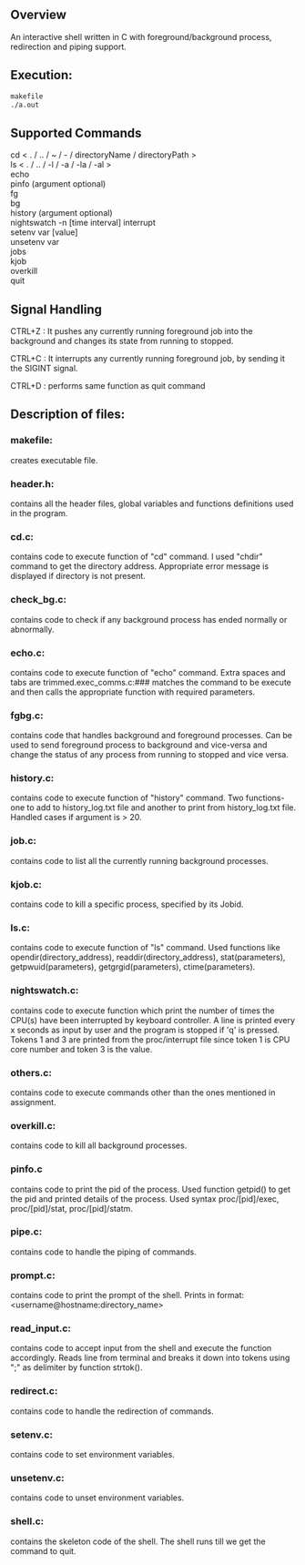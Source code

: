 ## Overview

An interactive shell written in C with foreground/background process, redirection and piping support.

## Execution:

```bash
makefile
./a.out
```
## Supported Commands

cd < . / .. / ~ / - / directoryName / directoryPath >  
ls < . / .. / -l / -a / -la / -al >  
echo <argument>  
pinfo <pid> (argument optional)  
fg <job number>  
bg <job number>  
history <argument> (argument optional)  
nightswatch -n [time interval] interrupt  
setenv var [value]  
unsetenv var  
jobs  
kjob <job number> <signal number>  
overkill  
quit  

## Signal Handling

CTRL+Z : It pushes any currently running foreground job into the background and changes its state from running to stopped.

CTRL+C : It interrupts any currently running foreground job, by sending it the ​SIGINT​ signal.

CTRL+D : performs same function as quit command

## Description of files:

### makefile:
creates executable file.

### header.h:
contains all the header files, global variables and functions definitions used in the program.

### cd.c:
contains code to execute function of "cd" command. I used "chdir" command to get the directory address. Appropriate error message is displayed if directory is not present.

### check_bg.c:
contains code to check if any background process has ended normally or abnormally.

### echo.c:
contains code to execute function of "echo" command. Extra spaces and tabs are trimmed.exec_comms.c:### matches the command to be execute and then calls the appropriate function with required parameters.

### fgbg.c:
contains code that handles background and foreground processes. Can be used to send foreground process to background and vice-versa and change the status of any process from running to stopped and vice versa.

### history.c:
contains code to execute function of "history" command. Two functions- one to add to history_log.txt file and another to print from history_log.txt file. Handled cases if argument is > 20.

### job.c:
contains code to list all the currently running background processes.

### kjob.c:
contains code to kill a specific process, specified by its Jobid.

### ls.c:
contains code to execute function of "ls" command. Used functions like opendir(directory_address), readdir(directory_address), stat(parameters), getpwuid(parameters), getgrgid(parameters), ctime(parameters).

### nightswatch.c:
contains code to execute function which print the number of times the CPU(s) have been interrupted by keyboard controller. A line is printed every x seconds as input by user and the program is stopped if 'q' is pressed. Tokens 1 and 3 are printed from the proc/interrupt file since token 1 is CPU core number and token 3 is the value.

### others.c:
contains code to execute commands other than the ones mentioned in assignment.

### overkill.c:
contains code to kill all background processes.

### pinfo.c
contains code to print the pid of the process. Used function getpid() to get the pid and printed details of the process. Used syntax proc/[pid]/exec, proc/[pid]/stat, proc/[pid]/statm.

### pipe.c:
contains code to handle the piping of commands.

### prompt.c:
contains code to print the prompt of the shell. Prints in format: 
<username@hostname:directory_name>

### read_input.c:
contains code to accept input from the shell and execute the function accordingly. Reads line from terminal and breaks it down into tokens using ";" as delimiter by function strtok().

### redirect.c:
contains code to handle the redirection of commands.

### setenv.c:
contains code to set environment variables.

### unsetenv.c:
contains code to unset environment variables.

### shell.c:
contains the skeleton code of the shell. The shell runs till we get the command to quit.
